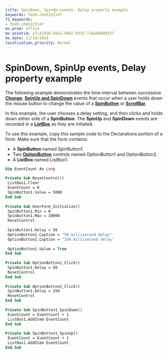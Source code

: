 ```yaml
---
title: SpinDown, SpinUp events, Delay property example
keywords: fm20.chm5225147
f1_keywords:
- fm20.chm5225147
ms.prod: office
ms.assetid: a7c32938-d1b3-9962-8333-716ab8b09337
ms.date: 11/14/2018
localization_priority: Normal
---
```



# SpinDown, SpinUp events, Delay property example

The following example demonstrates the time interval between successive **[Change](change-event.md)**, **[SpinUp and SpinDown](spindown-spinup-events.md)** events that occur when a user holds down the mouse button to change the value of a **[SpinButton](spinbutton-control.md)** or **[ScrollBar](scrollbar-control.md)**.

In this example, the user chooses a delay setting, and then clicks and holds down either side of a **SpinButton**. The **SpinUp** and **SpinDown** events are recorded in a **[ListBox](listbox-control.md)** as they are initiated.

To use this example, copy this sample code to the Declarations portion of a form. Make sure that the form contains:

- A **SpinButton** named SpinButton1.    
- Two **[OptionButton](optionbutton-control.md)** controls named OptionButton1 and OptionButton2.    
- A **ListBox** named ListBox1.
    

```vb
Dim EventCount As Long 
 
Private Sub ResetControl() 
 ListBox1.Clear 
 EventCount = 0 
 SpinButton1.Value = 5000 
End Sub 
 
Private Sub UserForm_Initialize() 
 SpinButton1.Min = 0 
 SpinButton1.Max = 10000 
 ResetControl 
 
 SpinButton1.Delay = 50 
 OptionButton1.Caption = "50 millisecond delay" 
 OptionButton2.Caption = "250 millisecond delay" 
 
 OptionButton1.Value = True 
End Sub 
 
Private Sub OptionButton1_Click() 
 SpinButton1.Delay = 50 
 ResetControl 
End Sub 
 
Private Sub OptionButton2_Click() 
 SpinButton1.Delay = 250 
 ResetControl 
End Sub 
 
Private Sub SpinButton1_SpinDown() 
 EventCount = EventCount + 1 
 ListBox1.AddItem EventCount 
End Sub 
 
Private Sub SpinButton1_SpinUp() 
 EventCount = EventCount + 1 
 ListBox1.AddItem EventCount 
End Sub
```


